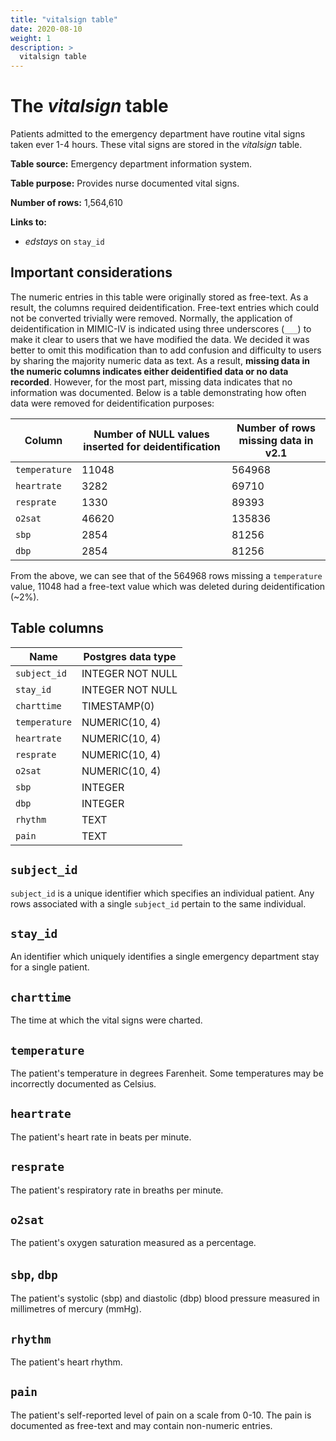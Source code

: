 ```yaml
---
title: "vitalsign table"
date: 2020-08-10
weight: 1
description: >
  vitalsign table
---
```


# The *vitalsign* table

Patients admitted to the emergency department have routine vital signs taken ever 1-4 hours. These vital signs are stored in the *vitalsign* table.

**Table source:** Emergency department information system.

**Table purpose:** Provides nurse documented vital signs.

**Number of rows:** 1,564,610

**Links to:**

* *edstays* on `stay_id`

## Important considerations

The numeric entries in this table were originally stored as free-text. As a result, the columns required deidentification. Free-text entries which could not be converted trivially were removed. Normally, the application of deidentification in MIMIC-IV is indicated using three underscores (`___`) to make it clear to users that we have modified the data. We decided it was better to omit this modification than to add confusion and difficulty to users by sharing the majority numeric data as text. As a result, **missing data in the numeric columns indicates either deidentified data or no data recorded**. However, for the most part, missing data indicates that no information was documented. Below is a table demonstrating how often data were removed for deidentification purposes:

Column | Number of NULL values inserted for deidentification | Number of rows missing data in v2.1
--- | --- | ---
`temperature` | 11048 | 564968
`heartrate`   | 3282  | 69710
`resprate`    | 1330  | 89393
`o2sat`       | 46620 | 135836
`sbp`         | 2854  | 81256
`dbp`         | 2854  | 81256

From the above, we can see that of the 564968 rows missing a `temperature` value, 11048 had a free-text value which was deleted during deidentification (~2%).

<!--
SQL queries to generate the above:

select
   COUNT(vs_phi.temp)   - COUNT(vs.temperature) AS temperature
 , COUNT(vs_phi.pulse)  - COUNT(vs.heartrate) AS heartrate
 , COUNT(vs_phi.rr)     - COUNT(vs.resprate) AS resprate
 , COUNT(vs_phi.o2sat)  - COUNT(vs.o2sat) AS o2sat
 , COUNT(vs_phi.bp)     - COUNT(vs.sbp) AS sbp
 , COUNT(vs_phi.bp)     - COUNT(vs.dbp) AS dbp
from ed_phi.vitalsign vs
left join sh.vitalsign vs_phi
using (fiscal_num_ed, charttime)

-- if you want total rows, union to the below
UNION ALL
select
   COUNT(*) - COUNT(vs.temperature) AS temperature
 , COUNT(*) - COUNT(vs.heartrate) AS heartrate
 , COUNT(*) - COUNT(vs.resprate) AS resprate
 , COUNT(*) - COUNT(vs.o2sat) AS o2sat
 , COUNT(*) - COUNT(vs.sbp) AS sbp
 , COUNT(*) - COUNT(vs.dbp) AS dbp
from ed_phi.vitalsign vs
;

-->

## Table columns

Name | Postgres data type
---- | ----
`subject_id`  | INTEGER NOT NULL
`stay_id`     | INTEGER NOT NULL
`charttime`   | TIMESTAMP(0)
`temperature` | NUMERIC(10, 4)
`heartrate`   | NUMERIC(10, 4)
`resprate`    | NUMERIC(10, 4)
`o2sat`       | NUMERIC(10, 4)
`sbp`         | INTEGER
`dbp`         | INTEGER
`rhythm`      | TEXT
`pain`        | TEXT

## `subject_id`

`subject_id` is a unique identifier which specifies an individual patient. Any rows associated with a single `subject_id` pertain to the same individual.

## `stay_id`

An identifier which uniquely identifies a single emergency department stay for a single patient.

## `charttime`

The time at which the vital signs were charted.

## `temperature`

The patient's temperature in degrees Farenheit. Some temperatures may be incorrectly documented as Celsius.

## `heartrate`

The patient's heart rate in beats per minute.

## `resprate`

The patient's respiratory rate in breaths per minute.

## `o2sat`

The patient's oxygen saturation measured as a percentage.

## `sbp`, `dbp`

The patient's systolic (sbp) and diastolic (dbp) blood pressure measured in millimetres of mercury (mmHg).

<!-- o2flow -->

## `rhythm`

The patient's heart rhythm.

## `pain`

The patient's self-reported level of pain on a scale from 0-10. The pain is documented as free-text and may contain non-numeric entries.